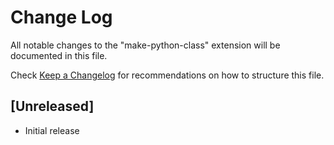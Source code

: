 # Change Log

All notable changes to the "make-python-class" extension will be documented in this file.

Check [Keep a Changelog](http://keepachangelog.com/) for recommendations on how to structure this file.

## [Unreleased]

- Initial release